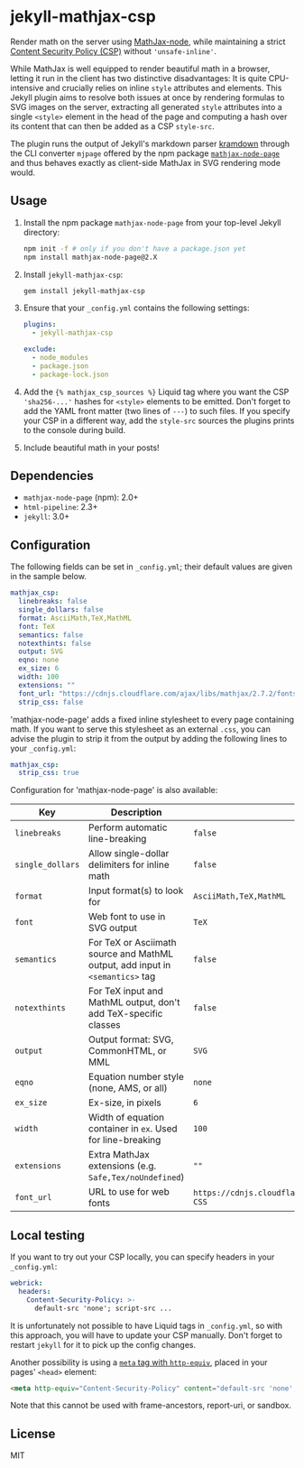 # jekyll-mathjax-csp

Render math on the server using [MathJax-node](https://github.com/mathjax/MathJax-node), while maintaining a strict [Content Security Policy (CSP)](https://developer.mozilla.org/en-US/docs/Web/HTTP/CSP) without `'unsafe-inline'`.

While MathJax is well equipped to render beautiful math in a browser, letting it run in the client has two distinctive disadvantages: It is quite CPU-intensive and crucially relies on inline `style` attributes and elements. This Jekyll plugin aims to resolve both issues at once by rendering formulas to SVG images on the server, extracting all generated `style` attributes into a single `<style>` element in the head of the page and computing a hash over its content that can then be added as a CSP `style-src`.

The plugin runs the output of Jekyll's markdown parser [kramdown](http://kramdown.gettalong.org/) through the CLI converter `mjpage` offered by the npm package [`mathjax-node-page`](https://github.com/pkra/mathjax-node-page) and thus behaves exactly as client-side MathJax in SVG rendering mode would.

## Usage

1. Install the npm package `mathjax-node-page` from your top-level Jekyll directory:

   ```bash
   npm init -f # only if you don't have a package.json yet
   npm install mathjax-node-page@2.X
   ```

2. Install `jekyll-mathjax-csp`:

   ```bash
   gem install jekyll-mathjax-csp
   ```

3. Ensure that your `_config.yml` contains the following settings:

   ```yaml
   plugins:
     - jekyll-mathjax-csp

   exclude:
     - node_modules
     - package.json
     - package-lock.json
   ```

4. Add the `{% mathjax_csp_sources %}` Liquid tag where you want the CSP `'sha256-...'` hashes for `<style>` elements to be emitted. Don't forget to add the YAML front matter (two lines of `---`) to such files. If you specify your CSP in a different way, add the `style-src` sources the plugins prints to the console during build.

5. Include beautiful math in your posts!

## Dependencies

* `mathjax-node-page` (npm): 2.0+
* `html-pipeline`: 2.3+
* `jekyll`: 3.0+

## Configuration

The following fields can be set in `_config.yml`; their default values are given in the sample below.

```yaml
mathjax_csp:
  linebreaks: false
  single_dollars: false
  format: AsciiMath,TeX,MathML
  font: TeX
  semantics: false
  notexthints: false
  output: SVG
  eqno: none
  ex_size: 6
  width: 100
  extensions: ""
  font_url: "https://cdnjs.cloudflare.com/ajax/libs/mathjax/2.7.2/fonts/HTML-CSS"
  strip_css: false
```
'mathjax-node-page' adds a fixed inline stylesheet to every page containing math. If you want to serve this stylesheet as an external `.css`, you can advise the plugin to strip it from the output by adding the following lines to your `_config.yml`:

```yaml
mathjax_csp:
  strip_css: true
```

Configuration for 'mathjax-node-page' is also available:

| Key              | Description                                                  | Default                                                      |
| ---------------- | ------------------------------------------------------------ | ------------------------------------------------------------ |
| `linebreaks`     | Perform automatic line-breaking                              | `false`                                                      |
| `single_dollars` | Allow single-dollar delimiters for inline math               | `false`                                                      |
| `format`         | Input format(s) to look for                                  | `AsciiMath,TeX,MathML`                                       |
| `font`           | Web font to use in SVG output                                | `TeX`                                                        |
| `semantics`      | For TeX or Asciimath source and MathML output, add input in `<semantics>` tag | `false`                                                      |
| `notexthints`    | For TeX input and MathML output, don't add TeX-specific classes | `false`                                                      |
| `output`         | Output format: SVG, CommonHTML, or MML                       | `SVG`                                                        |
| `eqno`           | Equation number style (none, AMS, or all)                    | `none`                                                       |
| `ex_size`        | Ex-size, in pixels                                           | `6`                                                          |
| `width`          | Width of equation container in `ex`. Used for line-breaking  | `100`                                                        |
| `extensions`     | Extra MathJax extensions (e.g. `Safe,Tex/noUndefined`)       | `""`                                                         |
| `font_url`       | URL to use for web fonts                                     | `https://cdnjs.cloudflare.com/ajax/libs/mathjax/2.7.2/fonts/HTML-CSS` |

## Local testing

If you want to try out your CSP locally, you can specify headers in your `_config.yml`:

```yaml
webrick:
  headers:
    Content-Security-Policy: >-
      default-src 'none'; script-src ...
```

It is unfortunately not possible to have Liquid tags in `_config.yml`, so with this approach, you will have to update your CSP manually. Don't forget to restart `jekyll` for it to pick up the config changes.

Another possibility is using a [`meta` tag with `http-equiv`](https://developer.mozilla.org/en-US/docs/Web/HTML/Element/meta#attr-http-equiv), placed in your pages' `<head>` element:

```html
<meta http-equiv="Content-Security-Policy" content="default-src 'none'; script-src ...">
```

Note that this cannot be used with frame-ancestors, report-uri, or sandbox.

## License

MIT